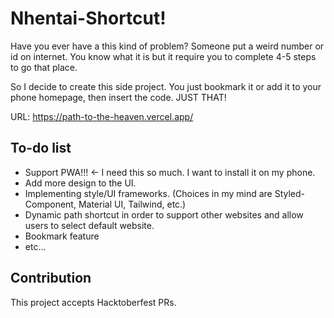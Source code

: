 # Nhentai-Shortcut!

Have you ever have a this kind of problem? Someone put a weird number or id on internet.
You know what it is but it require you to complete 4-5 steps to go that place.

So I decide to create this side project. You just bookmark it or add it to your phone homepage, then insert the code. JUST THAT!

URL: https://path-to-the-heaven.vercel.app/

## To-do list

- Support PWA!!! <- I need this so much. I want to install it on my phone.
- Add more design to the UI.
- Implementing style/UI frameworks. (Choices in my mind are Styled-Component, Material UI, Tailwind, etc.)
- Dynamic path shortcut in order to support other websites and allow users to select default website.
- Bookmark feature
- etc...

## Contribution

This project accepts Hacktoberfest PRs.

